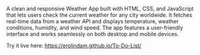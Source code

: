 A clean and responsive Weather App built with HTML, CSS, and JavaScript that lets users check the current weather for any city worldwide. It fetches real-time data from a weather API and displays temperature, weather conditions, humidity, and wind speed. The app features a user-friendly interface and works seamlessly on both desktop and mobile devices.

Try it live here: https://erolindam.github.io/To-Do-List/
